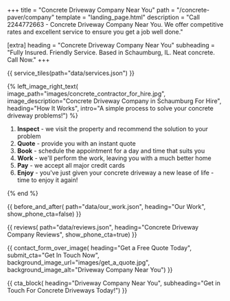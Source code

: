 +++
title = "Concrete Driveway Company Near You"
path = "/concrete-paver/company"
template = "landing_page.html"
description = "Call 2244772663 - Concrete Driveway Company Near You. We offer competitive rates and excellent service to ensure you get a job well done."

[extra]
heading = "Concrete Driveway Company Near You"
subheading = "Fully Insured. Friendly Service. Based in Schaumburg, IL. Neat concrete. Call Now."
+++

{{ service_tiles(path="data/services.json") }}

{% left_image_right_text(
     image_path="images/concrete_contractor_for_hire.jpg",
     image_description="Concrete Driveway Company in Schaumburg For Hire",
     heading="How It Works",
     intro="A simple process to solve your concrete driveway problems!") %}

1. **Inspect** - we visit the property and recommend the solution to your problem
2. **Quote** - provide you with an instant quote
3. **Book** - schedule the appointment for a day and time that suits you
4. **Work** - we'll perform the work, leaving you with a much better home
5. **Pay** - we accept all major credit cards
6. **Enjoy** - you've just given your concrete driveway a new lease of life - time to enjoy it again!

{% end %}

{{ before_and_after(
     path="data/our_work.json",
     heading="Our Work",
     show_phone_cta=false) }}

{{ reviews(
     path="data/reviews.json",
     heading="Concrete Driveway Company Reviews",
     show_phone_cta=true) }}

{{ contact_form_over_image(
     heading="Get a Free Quote Today",
     submit_cta="Get In Touch Now",
     background_image_url="images/get_a_quote.jpg",
     background_image_alt="Driveway Company Near You") }}

{{ cta_block(
     heading="Driveway Company Near You",
     subheading="Get in Touch For Concrete Driveways Today!") }}